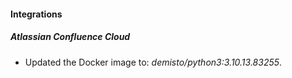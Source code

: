 #### Integrations
##### Atlassian Confluence Cloud
- Updated the Docker image to: *demisto/python3:3.10.13.83255*.
